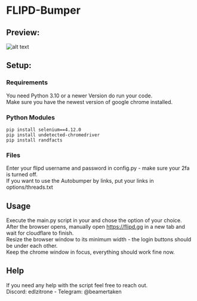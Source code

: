 # FLIPD-Bumper

## Preview:

![alt text](https://cdn.discordapp.com/attachments/1054003274111520868/1169394331644330155/image.png?ex=65553e56&is=6542c956&hm=abfe036e57c07534645ccb311944cbf2a80b05baa1c9061b062302714f6cb307&)

## Setup:

### Requirements
You need Python 3.10 or a newer Version do run your code.  
Make sure you have the newest version of google chrome installed.

### Python Modules
```
pip install selenium==4.12.0
pip install undetected-chromedriver
pip install randfacts
```

### Files
Enter your flipd username and password in config.py - make sure your 2fa is turned off.  
If you want to use the Autobumper by links, put your links in options/threads.txt

## Usage

Execute the main.py script in your and chose the option of your choice.  
After the browser opens, manually open https://flipd.gg in a new tab and wait for cloudflare to finish.  
Resize the browser window to its minimum width - the login buttons should be under each other.  
Keep the chrome window in focus, everything should work fine now.

## Help

If you need any help with the script feel free to reach out.  
Discord: edlzitrone    -    Telegram: @beamertaken

